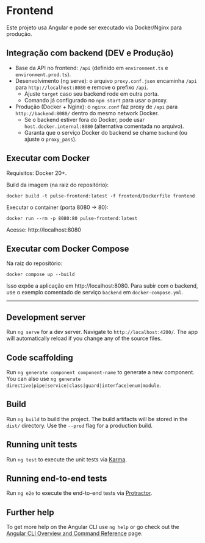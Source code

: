 # Frontend

Este projeto usa Angular e pode ser executado via Docker/Nginx para produção.

## Integração com backend (DEV e Produção)

- Base da API no frontend: `/api` (definido em `environment.ts` e `environment.prod.ts`).
- Desenvolvimento (ng serve): o arquivo `proxy.conf.json` encaminha `/api` para `http://localhost:8080` e remove o prefixo `/api`.
  - Ajuste `target` caso seu backend rode em outra porta.
  - Comando já configurado no `npm start` para usar o proxy.
- Produção (Docker + Nginx): o `nginx.conf` faz proxy de `/api` para `http://backend:8080/` dentro do mesmo network Docker.
  - Se o backend estiver fora do Docker, pode usar `host.docker.internal:8080` (alternativa comentada no arquivo).
  - Garanta que o serviço Docker do backend se chame `backend` (ou ajuste o `proxy_pass`).

## Executar com Docker

Requisitos: Docker 20+.

Build da imagem (na raiz do repositório):

```
docker build -t pulse-frontend:latest -f frontend/Dockerfile frontend
```

Executar o container (porta 8080 -> 80):

```
docker run --rm -p 8080:80 pulse-frontend:latest
```

Acesse: http://localhost:8080

## Executar com Docker Compose

Na raiz do repositório:

```
docker compose up --build
```

Isso expõe a aplicação em http://localhost:8080. Para subir com o backend, use o exemplo comentado de serviço `backend` em `docker-compose.yml`.

---

## Development server

Run `ng serve` for a dev server. Navigate to `http://localhost:4200/`. The app will automatically reload if you change any of the source files.

## Code scaffolding

Run `ng generate component component-name` to generate a new component. You can also use `ng generate directive|pipe|service|class|guard|interface|enum|module`.

## Build

Run `ng build` to build the project. The build artifacts will be stored in the `dist/` directory. Use the `--prod` flag for a production build.

## Running unit tests

Run `ng test` to execute the unit tests via [Karma](https://karma-runner.github.io).

## Running end-to-end tests

Run `ng e2e` to execute the end-to-end tests via [Protractor](http://www.protractortest.org/).

## Further help

To get more help on the Angular CLI use `ng help` or go check out the [Angular CLI Overview and Command Reference](https://angular.io/cli) page.
